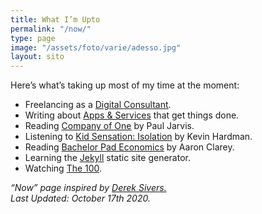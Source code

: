 ```yaml
---
title: What I’m Upto
permalink: "/now/"
type: page
image: "/assets/foto/varie/adesso.jpg"
layout: sito
---
```


Here’s what’s taking up most of my time at the moment:

- Freelancing as a [Digital Consultant][1].
- Writing about [Apps & Services][2] that get things done.
- Reading [Company of One][3] by Paul Jarvis.
- Listening to [Kid Sensation: Isolation][4] by Kevin Hardman.
- Reading [Bachelor Pad Economics][5] by  Aaron Clarey.
- Learning the [Jekyll][6] static site generator.
- Watching [The 100][7].


*“Now” page inspired by [Derek Sivers.][0]*
<br>
*Last Updated: October 17th 2020.*

[0]: https://sivers.org/nowff
[1]: /studio/
[2]: /articles/
[3]: https://ofone.co
[4]: https://www.goodreads.com/book/show/53342057-isolation
[5]: https://www.goodreads.com/book/show/20442872-bachelor-pad-economics
[6]: https://jekyllrb.com
[7]: https://www.imdb.com/title/tt2661044/